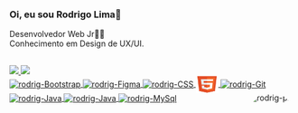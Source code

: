 ### Oi, eu sou Rodrigo Lima👋
Desenvolvedor Web Jr🧑‍💻<br>
Conhecimento em Design de UX/UI.
##

<div style="display: inline-block">
<a href="https://github.com/rodriglim">
<img height="150px" src="https://github-readme-stats.vercel.app/api?username=rodriglim&show_icons=true&bg_color=402b23&text_color=FFFFFF&title_color=ff9500&icon_color=ff9500&hide=prs,issues,contribs"/>
 <img height="150px" src="https://github-readme-stats.vercel.app/api/top-langs/?username=rodriglim&layout=compact&langs_count=7&bg_color=402b23&text_color=FFFFFF&title_color=ff9500&icon_color=ff9500"/>
</div>
 

<div style="display: inline_block">
<img align="center" alt="rodrig-Bootstrap" alt = "Bootstrap" height="30" width="40" src="https://cdn.jsdelivr.net/gh/devicons/devicon/icons/bootstrap/bootstrap-original.svg"> 
<img align="center" alt="rodrig-Figma" alt = "Figma" height="30" width="40" src="https://cdn.jsdelivr.net/gh/devicons/devicon/icons/figma/figma-original.svg"> 
<img align="center" alt="rodrig-CSS" alt = "CSS" height="30" width="40" 
src="https://cdn.jsdelivr.net/gh/devicons/devicon/icons/css3/css3-original.svg"> 
<img align="center" alt="rodrig-HTML" height="30" width="40" src="https://raw.githubusercontent.com/devicons/devicon/master/icons/html5/html5-original.svg">
<img align="center" alt="rodrig-Git" alt = "Git" height="30" width="40"
src="https://cdn.jsdelivr.net/gh/devicons/devicon/icons/git/git-original.svg">
<img align="center" alt="rodrig-Java" alt = "Java" height="30" width="40" src="https://cdn.jsdelivr.net/gh/devicons/devicon/icons/java/java-original.svg">
 <img align="center" alt="rodrig-Java" alt = "Java" height="30" width="40" src="https://cdn.jsdelivr.net/gh/devicons/devicon/icons/javascript/javascript-original.svg">
 <img align="center" alt="rodrig-MySql" alt = "MySql" height="30" width="40" src="https://cdn.jsdelivr.net/gh/devicons/devicon/icons/mysql/mysql-original.svg">
<img align="right" alt="rodrig-pic" height="80" style="border-radius:80px;" src="https://i.pinimg.com/736x/0b/ff/dd/0bffdd84f52868861fd0e9cc0149aa1f.jpg?width=676&height=676">
</div>
